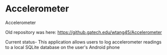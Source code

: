# Accelerometer
Accelerometer

Old repository was here:
https://github.gatech.edu/wtang45/Accelerometer

Current status- 
This application allows users to log accelerometer readings to a local SQLite database on the user's Android phone
